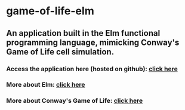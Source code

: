 # game-of-life-elm
## An application built in the Elm functional programming language, mimicking Conway's Game of Life cell simulation.
### Access the application here (hosted on github): [click here](https://cristianiorga2000-ops.github.io/game-of-life-elm/)
### More about Elm: [click here](https://elm-lang.org/)
### More about Conway's Game of Life: [click here](https://en.wikipedia.org/wiki/Conway%27s_Game_of_Life)
